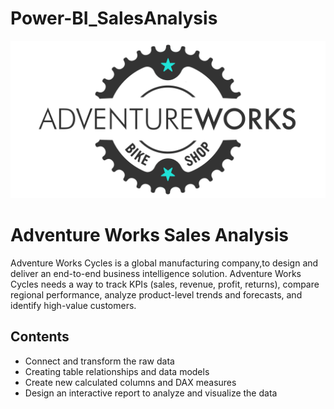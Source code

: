 # Power-BI_SalesAnalysis

![AdventaureWorks-Logo](https://github.com/sahilgarg3/Power-BI_SalesAnalysis/blob/base/AdventureWorks_Logo.png) 


# Adventure Works Sales Analysis

Adventure Works Cycles is a global manufacturing company,to design and deliver an end-to-end business intelligence solution. Adventure Works Cycles needs a way to track KPIs (sales, revenue, profit, returns), compare regional performance, analyze product-level trends and forecasts, and identify high-value customers.



## Contents

* Connect and transform the raw data
* Creating table relationships and data models
* Create new calculated columns and DAX measures
* Design an interactive report to analyze and visualize the data
